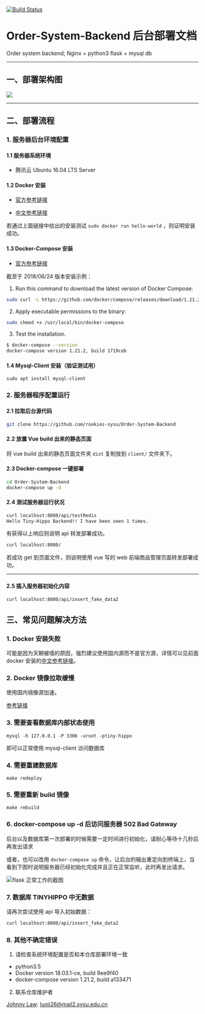 [![Build Status](https://travis-ci.org/rookies-sysu/Order-System-Backend.svg?branch=docker)](https://travis-ci.org/rookies-sysu/Order-System-Backend)

# Order-System-Backend 后台部署文档
Order system backend; Nginx + python3 flask + mysql db

---

## 一、部署架构图

![](https://github.com/rookies-sysu/Dashboard/blob/master/imgs/deployment_img.png?raw=true)


---

## 二、部署流程

### 1. 服务器后台环境配置

#### 1.1 服务器系统环境

- 腾讯云 Ubuntu 16.04 LTS Server

#### 1.2 Docker 安装

- [官方参考链接](https://docs.docker.com/install/linux/docker-ce/ubuntu/#prerequisites)

- [中文参考链接](https://yeasy.gitbooks.io/docker_practice/content/install/ubuntu.html)

若通过上面链接中给出的安装测试 `sudo docker run hello-world` ，则证明安装成功。

#### 1.3 Docker-Compose 安装

- [官方参考链接](https://docs.docker.com/compose/install/)

截至于 2018/06/24 版本安装示例：

1. Run this command to download the latest version of Docker Compose:
```bash
sudo curl -L https://github.com/docker/compose/releases/download/1.21.2/docker-compose-$(uname -s)-$(uname -m) -o /usr/local/bin/docker-compose
```

2. Apply executable permissions to the binary:
```bash
sudo chmod +x /usr/local/bin/docker-compose
```

3. Test the installation.
```bash
$ docker-compose --version
docker-compose version 1.21.2, build 1719ceb
```

#### 1.4 Mysql-Client 安装（验证测试用）

```
sudo apt install mysql-client
```

### 2. 服务器程序配置运行

#### 2.1 拉取后台源代码

```bash
git clone https://github.com/rookies-sysu/Order-System-Backend
```

#### 2.2 放置 Vue build 出来的静态页面

将 vue build 出来的静态页面文件夹 `dist` 复制放到 `client/` 文件夹下。

#### 2.3 Docker-compose 一键部署

```bash 
cd Order-System-Backend
docker-compose up -d
```

#### 2.4 测试服务器运行状况

```bash
curl localhost:8080/api/testRedis
Hello Tiny-Hippo Backend!! I have been seen 1 times.
```

有获得以上响应则说明 api 转发部署成功。

```bash
curl localhost:8080/
```

若成功 get 到页面文件，则说明使用 vue 写的 web 前端商品管理页面转发部署成功。

---

#### 2.5 插入服务器初始化内容

```bash
curl localhost:8080/api/insert_fake_data2
```

## 三、常见问题解决方法

### 1. Docker 安装失败

可能是因为天朝被墙的原因，强烈建议使用国内源而不是官方源，详情可以见前面 docker 安装的[中文参考链接](https://yeasy.gitbooks.io/docker_practice/content/install/ubuntu.html)。

### 2. Docker 镜像拉取缓慢

使用国内镜像源加速。

[参考链接](https://yeasy.gitbooks.io/docker_practice/content/install/mirror.html)

### 3. 需要查看数据库内部状态使用

```
mysql -h 127.0.0.1 -P 3306 -uroot -ptiny-hippo
```

即可以正常使用 mysql-client 访问数据库

### 4. 需要重建数据库

```
make redeploy
```

### 5. 需要重新 build 镜像

```
make rebuild
```

### 6. docker-compose up -d 后访问服务器 502 Bad Gateway

后台以及数据库第一次部署的时候需要一定时间进行初始化，请耐心等待十几秒后再发出请求

或者，也可以改用 `docker-compose up` 命令，让后台的输出重定向到终端上，当看到下图时说明服务器已经初始化完成并且正在正常监听，此时再发出请求。

![flask 正常工作的截图](http://or5jajfqs.bkt.clouddn.com/flask_working.png)

### 7. 数据库 TINYHIPPO 中无数据

请再次尝试使用 api 导入初始数据：

```bash
curl localhost:8080/api/insert_fake_data2
```

### 8. 其他不确定错误

1. 请检查系统环境配置是否和本仓库部署环境一致

- python3.5
- Docker version 18.03.1-ce, build 9ee9f40
- docker-compose version 1.21.2, build a133471


2. 联系仓库维护者

[Johnny Law](https://github.com/longjj): luojj26@mail2.sysu.edu.cn
